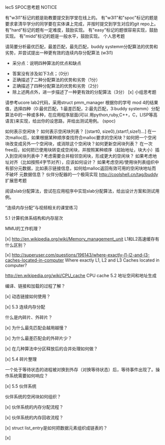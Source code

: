 lec5 SPOC思考题
NOTICE

有"w3l1"标记的题是助教要提交到学堂在线上的。
有"w3l1"和"spoc"标记的题是要求拿清华学分的同学要在实体课上完成，并按时提交到学生对应的git repo上。
有"hard"标记的题有一定难度，鼓励实现。
有"easy"标记的题很容易实现，鼓励实现。
有"midd"标记的题是一般水平，鼓励实现。
个人思考题

请简要分析最优匹配，最差匹配，最先匹配，buddy systemm分配算法的优势和劣势，并尝试提出一种更有效的连续内存分配算法 (w3l1)

  + 采分点：说明四种算法的优点和缺点
  - 答案没有涉及如下3点；（0分）
  - 正确描述了二种分配算法的优势和劣势（1分）
  - 正确描述了四种分配算法的优势和劣势（2分）
  - 除上述两点外，进一步描述了一种更有效的分配算法（3分）
[x]
小组思考题

请参考ucore lab2代码，采用struct pmm_manager 根据你的学号 mod 4的结果值，选择四种（0:最优匹配，1:最差匹配，2:最先匹配，3:buddy systemm）分配算法中的一种或多种，在应用程序层面(可以 用python,ruby,C++，C，LISP等高语言)来实现，给出你的设思路，并给出测试用例。 (spoc)

如何表示空闲块？ 如何表示空闲块列表？ 
[(start0, size0),(start1,size1)...]
在一次malloc后，如果根据某种顺序查找符合malloc要求的空闲块？如何把一个空闲块改变成另外一个空闲块，或消除这个空闲块？如何更新空闲块列表？
在一次free后，如何把已使用块转变成空闲块，并按照某种顺序（起始地址，块大小）插入到空闲块列表中？考虑需要合并相邻空闲块，形成更大的空闲块？
如果考虑地址对齐（比如按照4字节对齐），应该如何设计？
如果考虑空闲/使用块列表组织中有部分元数据，比如表示链接信息，如何给malloc返回有效可用的空闲块地址而不破坏
元数据信息？
伙伴分配器的一个极简实现
http://coolshell.cn/tag/buddy
扩展思考题

阅读slab分配算法，尝试在应用程序中实现slab分配算法，给出设计方案和测试用例。

“连续内存分配”与视频相关的课堂练习

5.1 计算机体系结构和内存层次

MMU的工作机理？

[x]
http://en.wikipedia.org/wiki/Memory_management_unit
L1和L2高速缓存有什么区别？

[x]
http://superuser.com/questions/196143/where-exactly-l1-l2-and-l3-caches-located-in-computer Where exactly L1, L2 and L3 Caches located in computer?

http://en.wikipedia.org/wiki/CPU_cache CPU cache
5.2 地址空间和地址生成

编译、链接和加载的过程了解？

[x]
动态链接如何使用？

[x]
5.3 连续内存分配

什么是内碎片、外碎片？

[x]
为什么最先匹配会越用越慢？

[x]
为什么最差匹配会的外碎片少？

[x]
在几种算法中分区释放后的合并处理如何做？

[x]
5.4 碎片整理

一个处于等待状态的进程被对换到外存（对换等待状态）后，等待事件出现了。操作系统需要如何响应？

[x]
5.5 伙伴系统

伙伴系统的空闲块如何组织？

[x]
伙伴系统的内存分配流程？

[x]
伙伴系统的内存回收流程？

[x]
struct list_entry是如何把数据元素组织成链表的？

[x]

